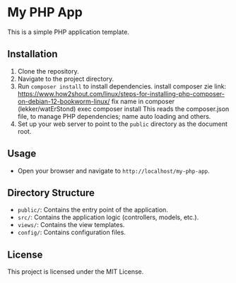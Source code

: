 # My PHP App

This is a simple PHP application template.

## Installation

1. Clone the repository.
2. Navigate to the project directory.
3. Run `composer install` to install dependencies.
	install composer zie link: https://www.how2shout.com/linux/steps-for-installing-php-composer-on-debian-12-bookworm-linux/
	fix name in composer (lekker/watErStond)
	exec composer install
   This reads the composer.json file, to manage PHP dependencies;  name auto loading and others.	
4. Set up your web server to point to the `public` directory as the document root.

## Usage

- Open your browser and navigate to `http://localhost/my-php-app`.

## Directory Structure

- `public/`: Contains the entry point of the application.
- `src/`: Contains the application logic (controllers, models, etc.).
- `views/`: Contains the view templates.
- `config/`: Contains configuration files.

## License

This project is licensed under the MIT License.